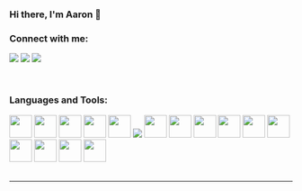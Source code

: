 ### Hi there, I'm Aaron 👋 

### Connect with me:

[<img src="https://img.icons8.com/ios-filled/75/000000/codepen.png"/>][website]
[<img src="https://img.icons8.com/fluency/75/000000/linkedin.png"/>][linkedin]
[<img src="https://img.icons8.com/color/75/000000/instagram.png"/>][instagram]

<br/>

### Languages and Tools:        

<img width = 40 height = 40 src="https://cdn.jsdelivr.net/gh/devicons/devicon/icons/css3/css3-original.svg" />
<img width = 40 height = 40 src="https://cdn.jsdelivr.net/gh/devicons/devicon/icons/html5/html5-original.svg" />
<img width = 40 height = 40 src="https://cdn.jsdelivr.net/gh/devicons/devicon/icons/php/php-original.svg" />
<img width = 40 height = 40 src="https://cdn.jsdelivr.net/gh/devicons/devicon/icons/javascript/javascript-original.svg" />
<img width = 40 height = 40 src="https://cdn.jsdelivr.net/gh/devicons/devicon/icons/mongodb/mongodb-original-wordmark.svg" />

<img src="https://cdn.jsdelivr.net/gh/devicons/devicon/icons/bootstrap/bootstrap-plain-wordmark.svg" />
<img width = 40 height = 40 src="https://cdn.jsdelivr.net/gh/devicons/devicon/icons/c/c-original.svg" />
<img width = 40 height = 40 src="https://cdn.jsdelivr.net/gh/devicons/devicon/icons/java/java-original.svg" />
<img width = 40 height = 40 src="https://cdn.jsdelivr.net/gh/devicons/devicon/icons/python/python-original.svg" />

<img width = 40 height = 40 src="https://cdn.jsdelivr.net/gh/devicons/devicon/icons/cplusplus/cplusplus-original.svg" />
<img width = 40 height = 40 src="https://cdn.jsdelivr.net/gh/devicons/devicon/icons/csharp/csharp-original.svg" />
<img width = 40 height = 40 src="https://cdn.jsdelivr.net/gh/devicons/devicon/icons/dotnetcore/dotnetcore-plain.svg" />
<img width = 40 height = 40 src="https://cdn.jsdelivr.net/gh/devicons/devicon/icons/flask/flask-original.svg" />
<img width = 40 height = 40 src="https://cdn.jsdelivr.net/gh/devicons/devicon/icons/git/git-original.svg" />
<img width = 40 height = 40 src="https://cdn.jsdelivr.net/gh/devicons/devicon/icons/unity/unity-original.svg" />
<img width = 40 height = 40 src="https://cdn.jsdelivr.net/gh/devicons/devicon/icons/vscode/vscode-plain.svg" />


<br />
<br />

---


[website]: https://codepen.io/aaronroyan
[instagram]: https://instagram.com/adjroyan
[linkedin]: https://linkedin.com/in/codeSTACKr
